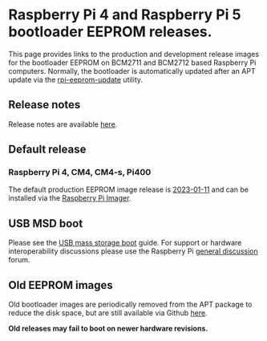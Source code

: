 # Raspberry Pi 4 and Raspberry Pi 5 bootloader EEPROM releases.
This page provides links to the production and development release images for the bootloader EEPROM on BCM2711 and BCM2712 based Raspberry Pi computers. Normally, the 
bootloader is automatically updated after an APT update via the [rpi-eeprom-update](https://www.raspberrypi.com/documentation/computers/raspberry-pi.html#automatic-updates) utility.

## Release notes
Release notes are available [here](https://github.com/raspberrypi/rpi-eeprom/blob/master/firmware/release-notes.md).

## Default release
### Raspberry Pi 4, CM4, CM4-s, Pi400
The default production EEPROM image release is [2023-01-11](https://github.com/raspberrypi/rpi-eeprom/releases/tag/v2023.01.11-138c0) and can be installed via the [Raspberry Pi Imager](https://www.raspberrypi.com/software/).

## USB MSD boot
Please see the [USB mass storage boot](https://www.raspberrypi.com/documentation/computers/raspberry-pi.html#usb-mass-storage-boot) guide.
For support or hardware interoperability discussions please use the Raspberry Pi [general discussion](https://forums.raspberrypi.com/viewforum.php?f=63) forum.

## Old EEPROM images
Old bootloader images are periodically removed from the APT package to reduce the disk space, but are still available via Github [here](https://github.com/raspberrypi/rpi-eeprom/tree/master/firmware/old).

**Old releases may fail to boot on newer hardware revisions.**
